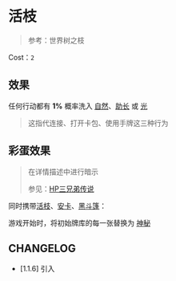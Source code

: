 # 活枝

> 参考：世界树之枝

Cost：`2`

## 效果

任何行动都有 **1%** 概率洗入 [自然](../卡牌组/自然.md)、[助长](../卡牌组/助长.md) 或 [光](../卡牌组/光.md)

> 这指代连接、打开卡包、使用手牌这三种行为

## 彩蛋效果

> 在详情描述中进行暗示
>
> 参见：[HP三兄弟传说](https://harrypotter.fandom.com/zh/wiki/%E6%AD%BB%E7%A5%9E%E7%9A%84%E4%B8%BB%E4%BA%BA)

同时携带[活枝](活枝.md)、[安卡](安卡.md)、[黑斗篷](黑斗篷.md)：

游戏开始时，将初始牌库的每一张替换为 [神秘](../卡牌组/神秘.md)

## CHANGELOG

- [1.1.6] 引入
